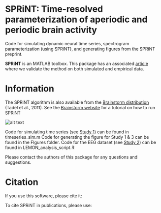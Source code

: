 # SPRiNT: Time-resolved parameterization of aperiodic and periodic brain activity  

Code for simulating dynamic neural time series, spectrogram parameterization (using SPRiNT), and generating figures from the SPRiNT preprint.

**SPRiNT** is an MATLAB toolbox. This package has an associated [article](https://mc-stan.org/) where we validate the method on both simulated and empirical data.

# Information

The SPRiNT algorithm is also available from the [Brainstorm distribution](https://neuroimage.usc.edu/brainstorm/Introduction) (Tadel et al., 2011). See the [Brainstorm website](https://neuroimage.usc.edu/brainstorm/Tutorials/SPRiNT?highlight=%28SPRiNT%29) for a tutorial on how to run SPRiNT

![alt text](https://github.com/lucwilson/SPRiNT/blob/main/Figures/Figure_1_final.jp2)

Code for simulating time series (see [Study 1](https://mc-stan.org/)) can be found in timeseries_sim.m
Code for generating the figure for Study 1 & 3 can be found in the FIgures folder.
Code for the EEG dataset (see [Study 2](https://mc-stan.org/)) can be found in LEMON_analysis_script.R

Please contact the authors of this package for any questions and suggestions.

# Citation

If you use this software, please cite it:

To cite SPRiNT in publications, please use:
